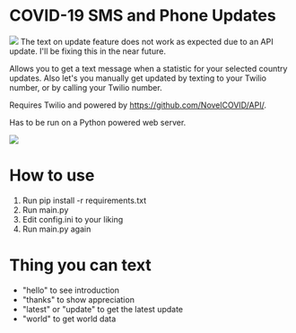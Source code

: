 # COVID-19 SMS and Phone Updates
<img src="https://i.imgur.com/fsR3tJx.png" />
The text on update feature does not work as expected due to an API update. I'll be fixing this in the near future.


Allows you to get a text message when a statistic for your selected country updates. Also let's you manually get updated by texting to your Twilio number, or by calling your Twilio number.

Requires Twilio and powered by https://github.com/NovelCOVID/API/.

Has to be run on a Python powered web server.

<img src="https://i.imgur.com/8fXem0k.png" />

# How to use
1. Run pip install -r requirements.txt
2. Run main.py
3. Edit config.ini to your liking
4. Run main.py again

# Thing you can text
- "hello" to see introduction
- "thanks" to show appreciation
- "latest" or "update" to get the latest update
- "world" to get world data
